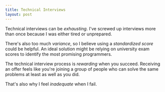 ```yaml
---
title: Technical Interviews
layout: post
---
```


Technical interviews can be *exhausting*. I've screwed up interviews more than once because I was either tired or unprepared.

There's also too much *variance*, so I believe using a *standardized score* could be helpful. An ideal solution might be relying on university exam scores to identify the most promising programmers.

The technical interview process is *rewarding* when you succeed. Receiving an offer feels like you're joining a group of people who can solve the same problems at least as well as you did.

That's also why I feel *inadequate* when I fail.
